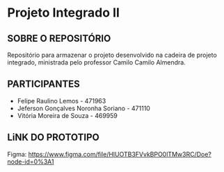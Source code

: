 # Projeto Integrado II

## SOBRE O REPOSITÓRIO
Repositório para armazenar o projeto desenvolvido na cadeira de projeto integrado, ministrada pelo professor Camilo Camilo Almendra. 

## PARTICIPANTES
  - Felipe Raulino Lemos - 471963
  - Jeferson Gonçalves Noronha Soriano - 471110
  - Vitória Moreira de Souza - 469959

## LiNK DO PROTOTIPO
Figma: https://www.figma.com/file/HlUOTB3FVvkBPO0lTMw3RC/Doe?node-id=0%3A1
